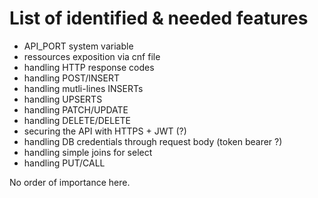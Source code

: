 # List of identified & needed features

* API_PORT system variable
* ressources exposition via cnf file
* handling HTTP response codes
* handling POST/INSERT
* handling mutli-lines INSERTs
* handling UPSERTS
* handling PATCH/UPDATE
* handling DELETE/DELETE
* securing the API with HTTPS + JWT (?)
* handling DB credentials through request body (token bearer ?)
* handling simple joins for select
* handling PUT/CALL

No order of importance here.
